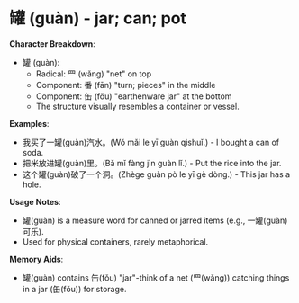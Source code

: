 # **罐 (guàn) - jar; can; pot**

**Character Breakdown**:  
- 罐 (guàn):
  - Radical: 罒 (wǎng) "net" on top
  - Component: 番 (fān) "turn; pieces" in the middle
  - Component: 缶 (fǒu) "earthenware jar" at the bottom
  - The structure visually resembles a container or vessel.

**Examples**:  
- 我买了一罐(guàn)汽水。(Wǒ mǎi le yī guàn qìshuǐ.) - I bought a can of soda.  
- 把米放进罐(guàn)里。(Bǎ mǐ fàng jìn guàn lǐ.) - Put the rice into the jar.  
- 这个罐(guàn)破了一个洞。(Zhège guàn pò le yī gè dòng.) - This jar has a hole.

**Usage Notes**:  
- 罐(guàn) is a measure word for canned or jarred items (e.g., 一罐(guàn)可乐).  
- Used for physical containers, rarely metaphorical.

**Memory Aids**:  
- 罐(guàn) contains 缶(fǒu) "jar"-think of a net (罒(wǎng)) catching things in a jar (缶(fǒu)) for storage.
